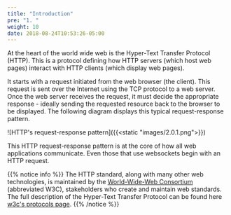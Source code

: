 ```yaml
---
title: "Introduction"
pre: "1. "
weight: 10
date: 2018-08-24T10:53:26-05:00
---
```


At the heart of the world wide web is the Hyper-Text Transfer Protocol (HTTP).  This is a protocol defining how HTTP servers (which host web pages) interact with HTTP clients (which display web pages).   

It starts with a request initiated from the web browser (the client).  This request is sent over the Internet using the TCP protocol to a web server.  Once the web server receives the request, it must decide the appropriate response - ideally sending the requested resource back to the browser to be displayed.  The following diagram displays this typical request-response pattern.

![HTTP's request-response pattern]({{<static "images/2.0.1.png">}})

This HTTP request-response pattern is at the core of how all web applications communicate.  Even those that use websockets begin with an HTTP request.

{{% notice info %}}
The HTTP standard, along with many other web technologies, is maintained by the [World-Wide-Web Consortium](https://www.w3.org/) (abbreviated W3C), stakeholders who create and maintain web standards.  The full description of the Hyper-Text Transfer Protocol can be found here [w3c's protocols page](https://www.w3.org/Protocols/).
{{% /notice %}}
